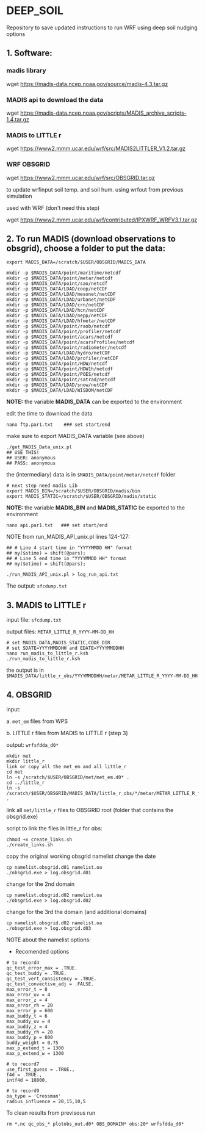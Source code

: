 # DEEP_SOIL

Repository to save updated instructions to run WRF using deep soil nudging options

## 1. Software:
### madis library
wget https://madis-data.ncep.noaa.gov/source/madis-4.3.tar.gz

### MADIS api to download the data
wget https://madis-data.ncep.noaa.gov/scripts/MADIS_archive_scripts-1.4.tar.gz

### MADIS to LITTLE r
wget https://www2.mmm.ucar.edu/wrf/src/MADIS2LITTLER_V1.2.tar.gz

### WRF OBSGRID
wget https://www2.mmm.ucar.edu/wrf/src/OBSGRID.tar.gz

to update wrfinput soil temp. and soil hum. using wrfout from previous simulation

used with WRF (don't need this step)

wget https://www2.mmm.ucar.edu/wrf/contributed/IPXWRF_WRFV3.1.tar.gz

## 2. To run MADIS (download observations to obsgrid), choose a folder to put the data:

```
export MADIS_DATA=/scratch/$USER/OBSGRID/MADIS_DATA

mkdir -p $MADIS_DATA/point/maritime/netcdf
mkdir -p $MADIS_DATA/point/metar/netcdf
mkdir -p $MADIS_DATA/point/sao/netcdf
mkdir -p $MADIS_DATA/LDAD/coop/netCDF
mkdir -p $MADIS_DATA/LDAD/mesonet/netCDF
mkdir -p $MADIS_DATA/LDAD/urbanet/netCDF
mkdir -p $MADIS_DATA/LDAD/crn/netCDF
mkdir -p $MADIS_DATA/LDAD/hcn/netCDF
mkdir -p $MADIS_DATA/LDAD/nepp/netCDF
mkdir -p $MADIS_DATA/LDAD/hfmetar/netCDF
mkdir -p $MADIS_DATA/point/raob/netcdf
mkdir -p $MADIS_DATA/point/profiler/netcdf
mkdir -p $MADIS_DATA/point/acars/netcdf
mkdir -p $MADIS_DATA/point/acarsProfiles/netcdf
mkdir -p $MADIS_DATA/point/radiometer/netcdf
mkdir -p $MADIS_DATA/LDAD/hydro/netCDF
mkdir -p $MADIS_DATA/LDAD/profiler/netCDF
mkdir -p $MADIS_DATA/point/HDW/netcdf
mkdir -p $MADIS_DATA/point/HDW1h/netcdf
mkdir -p $MADIS_DATA/point/POES/netcdf
mkdir -p $MADIS_DATA/point/satrad/netcdf
mkdir -p $MADIS_DATA/LDAD/snow/netCDF
mkdir -p $MADIS_DATA/LDAD/WISDOM/netCDF
```

**NOTE:** the variable **MADIS_DATA** can be exported to the environment

edit the time to download the data

```
nano ftp.par1.txt    ### set start/end
```

make sure to export MADIS_DATA variable (see above)

```
./get_MADIS_Data_unix.pl
## USE THIS!
## USER: anonymous
## PASS: anonymous
```

the (intermediary) data is in `$MADIS_DATA/point/metar/netcdf` folder

```
# next step need madis Lib
export MADIS_BIN=/scratch/$USER/OBSGRID/madis/bin
export MADIS_STATIC=/scratch/$USER/OBSGRID/madis/static
```

**NOTE:** the variable **MADIS_BIN** and **MADIS_STATIC** be exported to the environment


`nano api.par1.txt   ### set start/end`

NOTE from run_MADIS_API_unix.pl lines 124-127:
```
## # Line 4 start time in "YYYYMMDD HH" format
## my($stime) = shift(@pars);
## # Line 5 end time in "YYYYMMDD HH" format
## my($etime) = shift(@pars);
```

```./run_MADIS_API_unix.pl > log_run_api.txt```

The output: `sfcdump.txt`

## 3. MADIS to LITTLE r

input file:  `sfcdump.txt`

output files: `METAR_LITTLE_R_YYYY-MM-DD_HH`

```
# set MADIS_DATA,MADIS_STATIC,CODE_DIR
# set SDATE=YYYYMMDDHH and EDATE=YYYYMMDDHH
nano run_madis_to_little_r.ksh
./run_madis_to_little_r.ksh
```

the output is in `$MADIS_DATA/little_r_obs/YYYYMMDDHH/metar/METAR_LITTLE_R_YYYY-MM-DD_HH`

## 4. OBSGRID

input:  

a. `met_em` files from WPS

b. LITTLE r files from MADIS to LITTLE r (step 3)        

output: `wrfsfdda_d0*`

```
mkdir met
mkdir little_r
link or copy all the met_em and all little_r
cd met
ln -s /scratch/$USER/OBSGRID/met/met_em.d0* .
cd ../little_r
ln -s /scratch/$USER/OBSGRID/MADIS_DATA/little_r_obs/*/metar/METAR_LITTLE_R_* .
```

link all `met/little_r` files to OBSGRID root (folder that contains the obsgrid.exe)

script to link the files in little_r for obs:<date>
```
chmod +x create_links.sh
./create_links.sh
```

copy the original working obsgrid namelist
change the date
```
cp namelist.obsgrid.d01 namelist.oa
./obsgrid.exe > log.obsgrid.d01
```

change for the 2nd domain
```
cp namelist.obsgrid.d02 namelist.oa
./obsgrid.exe > log.obsgrid.d02
```

change for the 3rd the domain (and additional domains)
```
cp namelist.obsgrid.d02 namelist.oa
./obsgrid.exe > log.obsgrid.d03
```

NOTE about the namelist options:

- Recomended options
```
# to record4
qc_test_error_max = .TRUE.
qc_test_buddy = .TRUE.
qc_test_vert_consistency = .TRUE.
qc_test_convective_adj = .FALSE.
max_error_t = 8
max_error_uv = 4
max_error_z = 4
max_error_rh = 20
max_error_p = 600
max_buddy_t = 6
max_buddy_uv = 4
max_buddy_z = 4
max_buddy_rh = 20
max_buddy_p = 800
buddy_weight = 0.75
max_p_extend_t = 1300
max_p_extend_w = 1300

# to record7
use_first_guess = .TRUE.,
f4d = .TRUE.,
intf4d = 10800,

# to record9
oa_type = 'Cressman'
radius_influence = 20,15,10,5
```

To clean results from previsous run
```
rm *.nc qc_obs_* plotobs_out.d0* OBS_DOMAIN* obs:20* wrfsfdda_d0*
```
